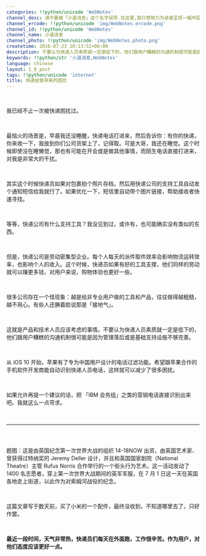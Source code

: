 ```yaml
---
categories: !!python/unicode 'WebNotes'
channel_desc: 请不要被「小道消息」这个名字误导.在这里,我只想努力为读者呈现一幅中国互联网的清明上河图.
channel_ercode: !!python/unicode 'img/WebNotes.ercode.png'
channel_id: !!python/unicode 'WebNotes'
channel_name: 小道消息
channel_photo: !!python/unicode 'img/WebNotes.photo.png'
createtime: 2016-07-23 10:13:52+00:00
description: 不要认为快递人员素质就一定是低下的，他们跟用户糟糕的沟通机制很可能是因为管理落后或是基础支持设施不够完善。
keywords: !!python/str '小道消息,WebNotes'
language: chinese
layout: 1_0_post
tags: !!python/unicode 'internet'
title: 快递给我带来的困扰
---
```

<div class="rich_media_content" id="js_content">
<p>
<span class="author-d-4z65zz66zl57z75zyiz66zfr2fz87zwz89znujenz75zfz86zz85zvsz89zz69zioz87zfz74zz72zz78zxz77zjz72zpz72zorz83zpz66z9">
<br/>
</span>
</p>
<p>
<span class="author-d-4z65zz66zl57z75zyiz66zfr2fz87zwz89znujenz75zfz86zz85zvsz89zz69zioz87zfz74zz72zz78zxz77zjz72zpz72zorz83zpz66z9">
          我已经不止一次被快递困扰过。
         </span>
</p>
<p>
<span class="author-d-4z65zz66zl57z75zyiz66zfr2fz87zwz89znujenz75zfz86zz85zvsz89zz69zioz87zfz74zz72zz78zxz77zjz72zpz72zorz83zpz66z9">
<br/>
</span>
</p>
<p>
<span class="author-d-4z65zz66zl57z75zyiz66zfr2fz87zwz89znujenz75zfz86zz85zvsz89zz69zioz87zfz74zz72zz78zxz77zjz72zpz72zorz83zpz66z9">
          最恼火的场景是，早晨我还没睡醒，快递电话打进来，然后告诉你：有你的快递，你来收一下，我放到你们公司货架上了，记得取。可是大哥，我还在睡觉。这个时候即使没在睡懒觉，那也有可能在开会或是做其他事情，而陌生电话直接打进来，对我是非常大的干扰。
         </span>
</p>
<p>
<span class="author-d-4z65zz66zl57z75zyiz66zfr2fz87zwz89znujenz75zfz86zz85zvsz89zz69zioz87zfz74zz72zz78zxz77zjz72zpz72zorz83zpz66z9">
<br/>
</span>
</p>
<p>
<span class="author-d-4z65zz66zl57z75zyiz66zfr2fz87zwz89znujenz75zfz86zz85zvsz89zz69zioz87zfz74zz72zz78zxz77zjz72zpz72zorz83zpz66z9">
          其实这个时候快递员如果对包裹拍个照片存档，然后用快递公司的支持工具自动发个通知短信给我就行了。如果优化一下，短信里自动带个图片链接，帮助接收者快速寻找。
         </span>
</p>
<p>
<span class="author-d-4z65zz66zl57z75zyiz66zfr2fz87zwz89znujenz75zfz86zz85zvsz89zz69zioz87zfz74zz72zz78zxz77zjz72zpz72zorz83zpz66z9">
<br/>
</span>
</p>
<p>
<span class="author-d-4z65zz66zl57z75zyiz66zfr2fz87zwz89znujenz75zfz86zz85zvsz89zz69zioz87zfz74zz72zz78zxz77zjz72zpz72zorz83zpz66z9">
          等等，快递公司有什么支持工具？我没见到过，或许有，也可能确实没有类似的东西。
         </span>
</p>
<p>
<span class="author-d-4z65zz66zl57z75zyiz66zfr2fz87zwz89znujenz75zfz86zz85zvsz89zz69zioz87zfz74zz72zz78zxz77zjz72zpz72zorz83zpz66z9">
<br/>
</span>
</p>
<p>
<span class="author-d-4z65zz66zl57z75zyiz66zfr2fz87zwz89znujenz75zfz86zz85zvsz89zz69zioz87zfz74zz72zz78zxz77zjz72zpz72zorz83zpz66z9">
          但是，快递公司是劳动密集型企业。每个人每天的派件取件效率会影响物流运转效率，也影响个人的收入。这个时候，快递员如果有好的工具支撑，他们同样的劳动就可以赚更多钱，对用户来说，购物体验也更好一些。
         </span>
</p>
<p>
<span class="author-d-4z65zz66zl57z75zyiz66zfr2fz87zwz89znujenz75zfz86zz85zvsz89zz69zioz87zfz74zz72zz78zxz77zjz72zpz72zorz83zpz66z9">
<br/>
</span>
</p>
<p>
<span class="author-d-4z65zz66zl57z75zyiz66zfr2fz87zwz89znujenz75zfz86zz85zvsz89zz69zioz87zfz74zz72zz78zxz77zjz72zpz72zorz83zpz66z9">
          很多公司存在一个怪现象：越是给非专业用户做的工具和产品，往往做得越粗糙，越不用心。有些人还腆着脸说那是「接地气」。
         </span>
</p>
<p>
<span class="author-d-4z65zz66zl57z75zyiz66zfr2fz87zwz89znujenz75zfz86zz85zvsz89zz69zioz87zfz74zz72zz78zxz77zjz72zpz72zorz83zpz66z9">
<br/>
</span>
</p>
<p>
<span class="author-d-4z65zz66zl57z75zyiz66zfr2fz87zwz89znujenz75zfz86zz85zvsz89zz69zioz87zfz74zz72zz78zxz77zjz72zpz72zorz83zpz66z9">
          这就是产品和技术人员应该考虑的事情。不要认为快递人员素质就一定是低下的，他们跟用户糟糕的沟通机制很可能是因为管理落后或是基础支持设施不够完善。
         </span>
</p>
<p>
<span class="author-d-4z65zz66zl57z75zyiz66zfr2fz87zwz89znujenz75zfz86zz85zvsz89zz69zioz87zfz74zz72zz78zxz77zjz72zpz72zorz83zpz66z9">
<br/>
</span>
</p>
<p>
<span class="author-d-4z65zz66zl57z75zyiz66zfr2fz87zwz89znujenz75zfz86zz85zvsz89zz69zioz87zfz74zz72zz78zxz77zjz72zpz72zorz83zpz66z9">
          从 iOS 10 开始，苹果有了专为中国用户设计的电话过滤功能。希望跟苹果合作的手机软件开发商能自动识别快递人员电话，这样就可以减少了很多困扰。
         </span>
</p>
<p>
<span class="author-d-4z65zz66zl57z75zyiz66zfr2fz87zwz89znujenz75zfz86zz85zvsz89zz69zioz87zfz74zz72zz78zxz77zjz72zpz72zorz83zpz66z9">
<br/>
</span>
</p>
<p>
<span class="author-d-4z65zz66zl57z75zyiz66zfr2fz87zwz89znujenz75zfz86zz85zvsz89zz69zioz87zfz74zz72zz78zxz77zjz72zpz72zorz83zpz66z9">
          如果允许再提一个建议的话，把 「IBM 会务组」之类的营销电话直接识别出来吧。我就这么一点苛求。
         </span>
</p>
<p>
<br/>
</p>
<hr style="font-family: Lato, Helvetica, Arial, freesans, clean, sans-serif; border-right-width: 0px; border-bottom-width: 0px; border-left-width: 0px; border-top-style: solid; border-top-color: rgb(234, 234, 234); height: 1px; margin-top: 1em; margin-bottom: 1em; color: rgb(51, 51, 51); white-space: normal;"/>
<p style="font-family: Lato, Helvetica, Arial, freesans, clean, sans-serif; border: 0px; margin-top: 1em; margin-bottom: 1.5em; outline: 0px; line-height: 1.5em; color: rgb(51, 51, 51); white-space: normal;">
<br/>
</p>
<p>
         题图：这是由英国纪念第一次世界大战的组织 14-18NOW 出资，由英国艺术家、曾获得过特纳奖的 Jeremy Deller 设计，并且和英国国家剧院（National Theatre）主管 Rufus Norris 合作举行的一个街头行为艺术。这一活动发动了 1400 名志愿者，穿上第一次世界大战期间的英军军服，在 7 月 1 日这一天在英国各地走上街道，以此作为对索姆河战役的纪念。
         <br/>
</p>
<p>
<br/>
</p>
<p>
         这篇文章写于数天前，买了小米的一个配件，最终没收到，不知道哪里去了，只好作罢。
        </p>
<p>
<br/>
</p>
<p>
<strong>
          最近一段时间，天气非常热，快递员们每天在外面跑，工作很辛苦。作为用户，对他们态度应该更好一点。
         </strong>
</p>
</div>